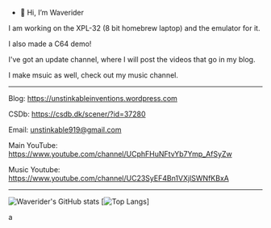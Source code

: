 - 👋 Hi, I’m Waverider

I am working on the XPL-32 (8 bit homebrew laptop)
and the emulator for it.

I also made a C64 demo!


I've got an update channel, where I will post the videos that go in my blog.

I make msuic as well, check out my music channel.

__________________________________________________

Blog: https://unstinkableinventions.wordpress.com

CSDb: https://csdb.dk/scener/?id=37280

Email: unstinkable919@gmail.com

Main YouTube: https://www.youtube.com/channel/UCphFHuNFtvYb7Ymp_AfSyZw

Music Youtube: https://www.youtube.com/channel/UC23SyEF4Bn1VXjlSWNfKBxA
__________________________________________________

![Waverider's GitHub stats](https://github-readme-stats.vercel.app/api?username=liaminventions&theme=radical&show_icons=true)
[![Top Langs](https://github-readme-stats.vercel.app/api/top-langs/?username=liaminventions&theme=radical&show_icons=true)]

<!---
liaminventions/liaminventions is a ✨ special ✨ repository because its `README.md` (this file) appears on your GitHub profile.
You can click the Preview link to take a look at your changes.
--->a

